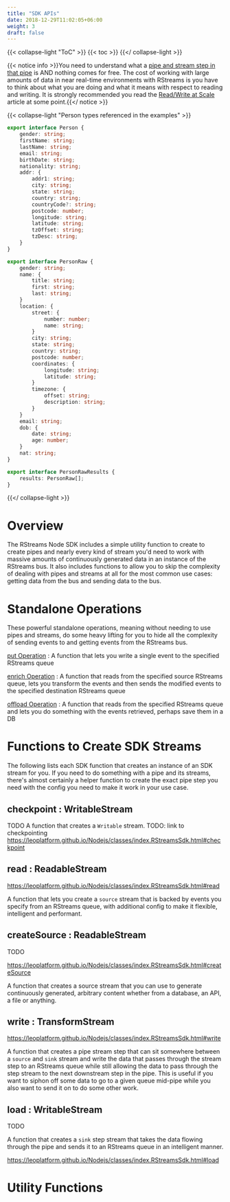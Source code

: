 ```yaml
---
title: "SDK APIs"
date: 2018-12-29T11:02:05+06:00
weight: 3
draft: false
---
```


{{< collapse-light "ToC" >}}
{{< toc  >}}
{{</ collapse-light >}}

{{< notice info >}}You need to understand what a [pipe and stream step in that pipe](../streams-primer) is AND 
nothing comes for free.  The cost of working with large amounts of data in near real-time environments
with RStreams is you have to think about what you are doing and what it means with respect to
reading and writing.  It is strongly recommended you read the [Read/Write at Scale](../read-write-scale) 
article at some point.{{</ notice >}}

{{< collapse-light "Person types referenced in the examples" >}}
```typescript {linenos=inline}
export interface Person {
    gender: string;
    firstName: string;
    lastName: string;
    email: string;
    birthDate: string;
    nationality: string;
    addr: {
        addr1: string;
        city: string;
        state: string;
        country: string;
        countryCode?: string;
        postcode: number;
        longitude: string;
        latitude: string;
        tzOffset: string;
        tzDesc: string;
    }
}

export interface PersonRaw {
    gender: string;
    name: {
        title: string;
        first: string;
        last: string;
    }
    location: {
        street: {
            number: number;
            name: string;
        }
        city: string;
        state: string;
        country: string;
        postcode: number;
        coordinates: {
            longitude: string;
            latitude: string;
        }
        timezone: {
            offset: string;
            description: string;
        }
    }
    email: string;
    dob: {
        date: string;
        age: number;
    }
    nat: string;
}

export interface PersonRawResults {
    results: PersonRaw[];
}
```
{{</ collapse-light >}}

# Overview
The RStreams Node SDK includes a simple utility function to create to create pipes and nearly every kind of stream
you'd need to work with massive amounts of continuously generated data in an instance of the RStreams bus.  It
also includes functions to allow you to skip the complexity of dealing with pipes and streams at all for the
most common use cases: getting data from the bus and sending data to the bus.

# Standalone Operations
These powerful standalone operations, meaning without needing to use pipes and streams, do some heavy lifting for you to 
hide all the complexity of sending events to and getting events from the RStreams bus.

[put Operation](./standalone-ops/put)
: A function that lets you write a single event to the specified RStreams queue

[enrich Operation](./standalone-ops/enrich)
: A function that reads from the specified source RStreams queue, lets you transform the events and then sends the 
modified events to the specified destination RStreams queue

[offload Operation](./standalone-ops/offload)
: A function that reads from the specified RStreams queue and lets you do something with the events retrieved, perhaps save them in a DB

# Functions to Create SDK Streams
The following lists each SDK function that creates an instance of an SDK stream for you.  If you need to do 
something with a pipe and its streams, there's almost certainly a helper function to create the exact
pipe step you need with the config you need to make it work in your use case.

## checkpoint : WritableStream
TODO
A function that creates a `Writable` stream.
TODO: link to checkpointing
https://leoplatform.github.io/Nodejs/classes/index.RStreamsSdk.html#checkpoint

## read : ReadableStream

https://leoplatform.github.io/Nodejs/classes/index.RStreamsSdk.html#read

A function that lets you create a `source` stream that is backed by events you specify from an RStreams
queue, with additional config to make it flexible, intelligent and performant.

## createSource : ReadableStream
TODO

https://leoplatform.github.io/Nodejs/classes/index.RStreamsSdk.html#createSource

A function that creates a source stream that you can use to generate continuously generated, arbitrary 
content whether from a database, an API, a file or anything.

## write : TransformStream

https://leoplatform.github.io/Nodejs/classes/index.RStreamsSdk.html#write

A function that creates a pipe stream step that can sit somewhere between a `source` and `sink` stream
and write the data that passes through the stream step to an RStreams queue while still allowing the
data to pass through the step stream to the next downstream step in the pipe.  This is useful if you 
want to siphon off some data to go to a given queue mid-pipe while you also want to send it
on to do some other work.

## load : WritableStream
TODO

A function that creates a `sink` step stream that takes the data flowing through the pipe
and sends it to an RStreams queue in an intelligent manner.

https://leoplatform.github.io/Nodejs/classes/index.RStreamsSdk.html#load



# Utility Functions
